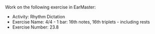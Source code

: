Work on the following exercise in EarMaster:
- Activity: Rhythm Dictation
- Exercise Name: 4/4 - 1 bar: 16th notes, 16th triplets - including rests
- Exercise Number: 23.8
